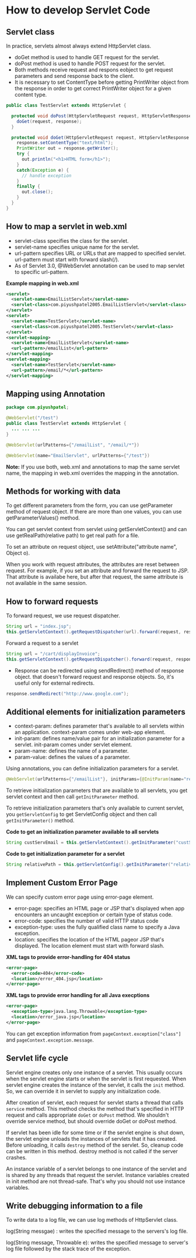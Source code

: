 # How to develop Servlet Code

## Servlet class

In practice, servlets almost always extend HttpServlet class.

- doGet method is used to handle GET request for the servlet.
- doPost method is used to handle POST request for the servlet.
- Both  methods receive request and respons eobject to get request parameters and send response back to the client.
- It is necessary to set ContentType before getting PrintWriter object from the response in order to get correct PrintWriter object for a given content type.

```Java
public class TestServlet extends HttpServlet {

  protected void doPost(HttpServletRequest request, HttpServletResponse response) {
    doGet(request, response);
  }

  protected void doGet(HttpServletRequest request, HttpServletResponse response) {
    response.setContentType("text/html");
    PrintWriter out = response.getWriter();
    try {
      out.println("<h1>HTML form</h1>");
    }
    catch(Exception e) {
      // handle exception
    }
    finally {
      out.close();
    }
  }
}
```

## How to map a servlet in web.xml

- servlet-class specifies the class for the servlet.
- servlet-name specifies unique name for the servlet.
- url-pattern specifies URL or URLs that are mapped to specified servlet. url-pattern must start with forward slash(/).
- As of Servlet 3.0, @WebServlet annotation can be used to map servlet to specific url-pattern.

**Example mapping in web.xml**

```xml
<servlet>
  <servlet-name>EmailListServlet</servlet-name>
  <servlet-class>com.piyushpatel2005.EmailListServlet</servlet-class>
</servlet>
<servlet>
  <servlet-name>TestServlet</servlet-name>
  <servlet-class>com.piyushpatel2005.TestServlet</servlet-class>
</servlet>
<servlet-mapping>
  <servlet-name>EmailListServlet</servlet-name>
  <url-pattern>/emailList</url-pattern>
</servlet-mapping>
<servlet-mapping>
  <servlet-name>TestServlet</servlet-name>
  <url-pattern>/email/*</url-pattern>
</servlet-mapping>
```

## Mapping using Annotation

```Java
package com.piyushpatel;

@WebServlet("/test")
public class TestServlet extends HttpServlet {
  ... ... ...
}
```

```Java
@WebServlet(urlPatterns={"/emailList", "/email/*"})
```

```Java
@WebServlet(name="EmailServlet", urlPatterns={"/test"})
```

**Note:** If you use both, web.xml and annotations to map the same servlet name, the mapping in web.xml overrides the mapping in the annotation.

## Methods for working with data

To get different parameters from the form, you can use getParameter method of request object.
If there are more than one values, you can use getParameterValues() method.

You can get servlet context from servlet using getServletContext() and can use getRealPath(relative path) to get real path for a file.

To set an attribute on request object, use setAttribute("attribute name", Object o).

When you work with request attributes, the attributes are reset between request. For example, if you set an attribute and forward the request to JSP. That attribute is availabe here, but after that request, the same attribute is not available in the same session.

## How to forward requests

To forward request, we use request dispatcher.

```Java
String url = "index.jsp";
this.getServletContext().getRequestDispatcher(url).forward(request, response);
```

Forward a request to a servlet

```Java
String url = "/cart/displayInvoice";
this.getServletContext().getRequestDispatcher().forward(request, response);
```

- Response can be redirected using sendRedirect() method of response object. that doesn't forward request and response objects. So, it's useful only for external redirects.

```Java
response.sendRedirect("http://www.google.com");
```

## Additional elements for initialization parameters

- context-param: defines parameter that's available to all servlets within an application. context-param comes under web-app element.
- init-param: defines name/value pair for an initialization parameter for a servlet. init-param comes under servlet element.
- param-name: defines the name of a parameter.
- param-value: defines the values of a parameter.

Using annotations, you can define initialization parameters for a servlet.

```Java
@WebServlet(urlPatterns={"/emailList"}, initParams={@InitParam(name="relativePath", value="/WEB-INF/Email.txt")})

```

To retrieve initialization parameters that are available to all servlets, you get servlet context and then call `getInitParameter` method.

To retrieve initialization parameters that's only available to current servlet, you `getServletConfig` to get ServletConfig object and then call `getInitParameter()` method.

**Code to get an initialization parameter available to all servlets**

```Java
String custServEmail = this.getServletContext().getInitParameter("custServEmail");
```

**Code to get initialization parameter for a servlet**

```Java
String relativePath = this.getServletConfig().getInitParameter("relativePath");
```

## Implement Custom Error Page

We can specify custom error page using error-page element.

- error-page: specifies an HTML page or JSP that's displayed when app encounters an uncaught exception or certain type of status code.
- error-code: specifies the number of valid HTTP status code
- exception-type: uses the fully qualified class name to specify a Java exception.
- location: specifies the location of the HTML pageor JSP that's displayed. The location element must start with forward slash.

**XML tags to provide error-handling for 404 status**

```xml
<error-page>
  <error-code>404</error-code>
  <location>/error_404.jsp</location>
</error-page>
```

**XML tags to provide error handling for all Java execptions**

```xml
<error-page>
  <exception-type>java.lang.Throwable</exception-type>
  <location>/error_java.jsp</location>
</error-page>
```

You can get exception information from `pageContext.exception["class"]` and `pageContext.exception.message`.

## Servlet life cycle

Servlet engine creates only one instance of a servlet. This usually occurs when the servlet engine starts or when the servlet is first requested. When servlet engine creates the instance of the servlet, it calls the `init` method. So, we can override it in servlet to supply any initialization code.

After creation of servlet, each request for servlet starts a thread that calls `service` method. This method checks the method that's specified in HTTP request and calls appropriate `doGet` or `doPost` method. We shouldn't override service method, but should override doGet or doPost method.

If servlet has been idle for some time or if the servlet engine is shut down, the servlet engine unloads the instances of servlets that it has created. Before unloading, it  calls `destroy` method of the servlet. So, cleanup code can be written in this method. destroy method is not  called if the server crashes.

An instance variable of a servlet belongs to one instance of the servlet and is shared by any threads that request the servlet. Instance variables created in init method are not thread-safe. That's why you should not use instance variables.

## Write debugging information to a file

To write data to a log file, we can use log methods of HttpServlet class.

log(String messgae) : writes the specified message to the servers's log file.

log(String message, Throwable e): writes the specified message to server's log file followed by the stack trace of the exception.
